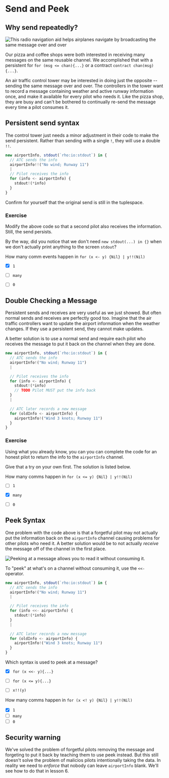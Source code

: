# Send and Peek

## Why send repeatedly?
 
![This radio navigation aid helps airplanes navigate by broadcasting the same message over and over](./images/send-peek-broadcasting.png)

Our pizza and coffee shops were both interested in receiving many messages on the same reusable channel. We accomplished that with a persistent for `for (msg <= chan){...}` or a contract `contract chan(msg){...}`.

An air traffic control tower may be interested in doing just the opposite -- sending the same message over and over. The controllers in the tower want to record a message containing weather and active runway information once, and make it available for every pilot who needs it. Like the pizza shop, they are busy and can't be bothered to continually re-send the message every time a pilot consumes it.



## Persistent send syntax

The control tower just needs a minor adjustment in their code to make the send persistent. Rather than sending with a single `!`, they will use a double `!!`.

```javascript
new airportInfo, stdout(`rho:io:stdout`) in {
  // ATC sends the info
  airportInfo!!("No wind; Runway 11")
  |
  // Pilot receives the info
  for (info <- airportInfo) {
    stdout!(*info)
  }
}
```

Confirm for yourself that the original send is still in the tuplespace.

### Exercise
Modify the above code so that a second pilot also receives the information. Still, the send persists.

By the way, did you notice that we don't need `new stdout(...) in {}` when we don't actually print anything to the screen `stdout`?

How many comm events happen in `for (x <- y) {Nil} | y!!(Nil)`
- [x] `1`
- [ ] `many`
- [ ] `0`


## Double Checking a Message

Persistent sends and receives are very useful as we just showed. But often normal sends and receives are perfectly good too. Imagine that the air traffic controllers want to update the airport information when the weather changes. If they use a persistent send, they cannot make updates.

A better solution is to use a normal send and require each pilot who receives the message to put it back on the channel when they are done.

```javascript
new airportInfo, stdout(`rho:io:stdout`) in {
  // ATC sends the info
  airportInfo!("No wind; Runway 11")
  |

  // Pilot receives the info
  for (info <- airportInfo) {
    stdout!(*info)
    // TODO Pilot MUST put the info back
  }
  |

  // ATC later records a new message
  for (oldInfo <- airportInfo) {
    airportInfo!("Wind 3 knots; Runway 11")
  }
}
```

### Exercise
Using what you already know, you can you can complete the code for an honest pilot to return the info to the `airportInfo` channel.

Give that a try on your own first. The solution is listed below.


How many comms happen in `for (x <= y) {Nil} | y!!(Nil)`
- [ ] `1`
- [x] `many`
- [ ] `0`



## Peek Syntax
One problem with the code above is that a forgetful pilot may not actually put the information back on the `airportInfo` channel causing problems for other pilots who need it. A better solution would be to not actually _receive_ the message off of the channel in the first place.

![Peeking at a message allows you to read it without consuming it.](./images/send-peek-letterPeek.png)

To "peek" at what's on a channel without consuming it, use the `<<-` operator.

```javascript
new airportInfo, stdout(`rho:io:stdout`) in {
  // ATC sends the info
  airportInfo!("No wind; Runway 11")
  |

  // Pilot receives the info
  for (info <<- airportInfo) {
    stdout!(*info)
  }
  |

  // ATC later records a new message
  for (oldInfo <- airportInfo) {
    airportInfo!("Wind 3 knots; Runway 11")
  }
}
```


Which syntax is used to peek at a message?
- [x] `for (x <<- y){...}`
- [ ] `for (x <= y){...}`
- [ ] `x!!(y)`



How many comms happen in `for (x <! y) {Nil} | y!!(Nil)`
- [x] `1`
- [ ] `many`
- [ ] `0`

## Security warning
We've solved the problem of forgetful pilots removing the message and forgeting to put it back by teaching them to use peek instead. But this still doesn't solve the problem of malicios pilots intentionally taking the data. In reality we need to _enforce_ that nobody can leave `airportInfo` blank. We'll see how to do that in lesson 6.
